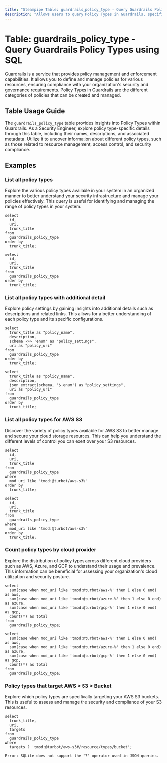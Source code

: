 ```yaml
---
title: "Steampipe Table: guardrails_policy_type - Query Guardrails Policy Types using SQL"
description: "Allows users to query Policy Types in Guardrails, specifically providing details about each policy type, including its name, description, and associated metadata."
---
```


# Table: guardrails_policy_type - Query Guardrails Policy Types using SQL

Guardrails is a service that provides policy management and enforcement capabilities. It allows you to define and manage policies for various resources, ensuring compliance with your organization's security and governance requirements. Policy Types in Guardrails are the different categories of policies that can be created and managed.

## Table Usage Guide

The `guardrails_policy_type` table provides insights into Policy Types within Guardrails. As a Security Engineer, explore policy type-specific details through this table, including their names, descriptions, and associated metadata. Utilize it to uncover information about different policy types, such as those related to resource management, access control, and security compliance.

## Examples

### List all policy types
Explore the various policy types available in your system in an organized manner to better understand your security infrastructure and manage your policies effectively. This query is useful for identifying and managing the range of policy types in your system.

```sql+postgres
select
  id,
  uri,
  trunk_title
from
  guardrails_policy_type
order by
  trunk_title;
```

```sql+sqlite
select
  id,
  uri,
  trunk_title
from
  guardrails_policy_type
order by
  trunk_title;
```

### List all policy types with additional detail
Explore policy settings by gaining insights into additional details such as descriptions and related links. This allows for a better understanding of each policy type and its specific configurations.

```sql+postgres
select
  trunk_title as "policy_name",
  description,
  schema ->> 'enum' as "policy_settings",
  uri as "policy_uri"
from
  guardrails_policy_type
order by
  trunk_title;
```

```sql+sqlite
select
  trunk_title as "policy_name",
  description,
  json_extract(schema, '$.enum') as "policy_settings",
  uri as "policy_uri"
from
  guardrails_policy_type
order by
  trunk_title;
```

### List all policy types for AWS S3
Discover the variety of policy types available for AWS S3 to better manage and secure your cloud storage resources. This can help you understand the different levels of control you can exert over your S3 resources.

```sql+postgres
select
  id,
  uri,
  trunk_title
from
  guardrails_policy_type
where
  mod_uri like 'tmod:@turbot/aws-s3%'
order by
  trunk_title;
```

```sql+sqlite
select
  id,
  uri,
  trunk_title
from
  guardrails_policy_type
where
  mod_uri like 'tmod:@turbot/aws-s3%'
order by
  trunk_title;
```

### Count policy types by cloud provider
Explore the distribution of policy types across different cloud providers such as AWS, Azure, and GCP to understand their usage and prevalence. This information can be beneficial for assessing your organization's cloud utilization and security posture.

```sql+postgres
select
  sum(case when mod_uri like 'tmod:@turbot/aws-%' then 1 else 0 end) as aws,
  sum(case when mod_uri like 'tmod:@turbot/azure-%' then 1 else 0 end) as azure,
  sum(case when mod_uri like 'tmod:@turbot/gcp-%' then 1 else 0 end) as gcp,
  count(*) as total
from
  guardrails_policy_type;
```

```sql+sqlite
select
  sum(case when mod_uri like 'tmod:@turbot/aws-%' then 1 else 0 end) as aws,
  sum(case when mod_uri like 'tmod:@turbot/azure-%' then 1 else 0 end) as azure,
  sum(case when mod_uri like 'tmod:@turbot/gcp-%' then 1 else 0 end) as gcp,
  count(*) as total
from
  guardrails_policy_type;
```

### Policy types that target AWS > S3 > Bucket
Explore which policy types are specifically targeting your AWS S3 buckets. This is useful to assess and manage the security and compliance of your S3 resources.

```sql+postgres
select
  trunk_title,
  uri,
  targets
from
  guardrails_policy_type
where
  targets ? 'tmod:@turbot/aws-s3#/resource/types/bucket';
```

```sql+sqlite
Error: SQLite does not support the "?" operator used in JSON queries.
```